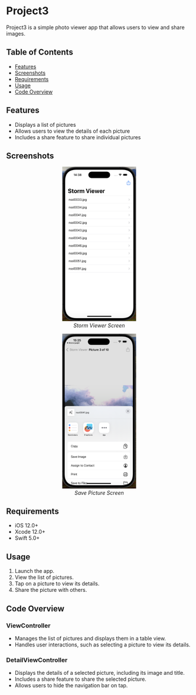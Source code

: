 # Project3

Project3 is a simple photo viewer app that allows users to view and share images.

## Table of Contents

* [Features](#features)
* [Screenshots](#screenshots)
* [Requirements](#requirements)
* [Usage](#usage)
* [Code Overview](#code-overview)

## Features

* Displays a list of pictures
* Allows users to view the details of each picture
* Includes a share feature to share individual pictures

## Screenshots

<p align="center">
  <img src="screenshots/storm_viewer.png" alt="Storm Viewer" width="200"/>
  <br/>
  <em>Storm Viewer Screen</em>
</p>

<p align="center">
  <img src="screenshots/save_picture.png" alt="Save Picture" width="200"/>
  <br/>
  <em>Save Picture Screen</em>
</p>

## Requirements

* iOS 12.0+
* Xcode 12.0+
* Swift 5.0+

## Usage

1. Launch the app.
2. View the list of pictures.
3. Tap on a picture to view its details.
4. Share the picture with others.

## Code Overview

### ViewController

* Manages the list of pictures and displays them in a table view.
* Handles user interactions, such as selecting a picture to view its details.

### DetailViewController

* Displays the details of a selected picture, including its image and title.
* Includes a share feature to share the selected picture.
* Allows users to hide the navigation bar on tap.
